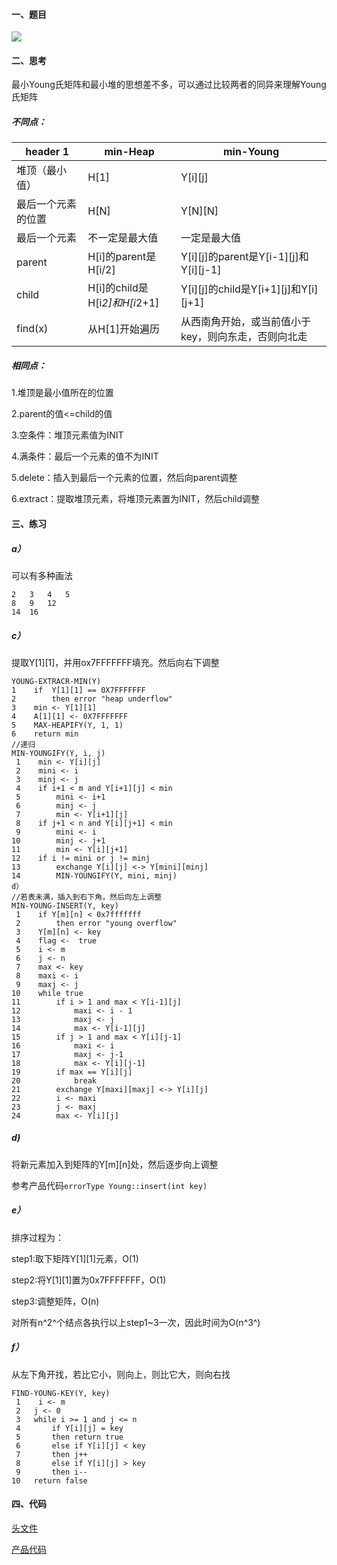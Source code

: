 #### 一、题目

![](http://windmissing.github.io/images_for_gitbook/Introductions_to_Algorithms/1.gif)  

#### 二、思考

最小Young氏矩阵和最小堆的思想差不多，可以通过比较两者的同异来理解Young氏矩阵

##### 不同点：

header 1            | min-Heap                  | min-Young
---                 |---                        | ---
堆顶（最小值）      | H[1]                      | Y[i][j]
最后一个元素的位置  | H[N]                      | Y[N][N]
最后一个元素        | 不一定是最大值            | 一定是最大值
parent              | H[i]的parent是H[i/2]      | Y[i][j]的parent是Y[i-1][j]和Y[i][j-1]
child	            | H[i]的child是H[i*2]和H[i*2+1] | Y[i][j]的child是Y[i+1][j]和Y[i][j+1]
find(x)	            | 从H[1]开始遍历 | 从西南角开始，或当前值小于key，则向东走，否则向北走
 	 	 

##### 相同点：

1.堆顶是最小值所在的位置

2.parent的值<=child的值

3.空条件：堆顶元素值为INIT

4.满条件：最后一个元素的值不为INIT

5.delete：插入到最后一个元素的位置，然后向parent调整

6.extract：提取堆顶元素，将堆顶元素置为INIT，然后child调整

#### 三、练习

##### a）

可以有多种画法

```
2   3   4   5  
8   9   12    
14  16    
```

##### c）  

提取Y[1][1]，并用ox7FFFFFFF填充。然后向右下调整  

```
YOUNG-EXTRACR-MIN(Y)  
1    if  Y[1][1] == 0X7FFFFFFF  
2        then error "heap underflow"  
3    min <- Y[1][1]  
4    A[1][1] <- 0X7FFFFFFF  
5    MAX-HEAPIFY(Y, 1, 1)  
6    return min  
//递归  
MIN-YOUNGIFY(Y, i, j)  
 1    min <- Y[i][j]  
 2    mini <- i  
 3    minj <- j  
 4    if i+1 < m and Y[i+1][j] < min  
 5        mini <- i+1  
 6        minj <- j  
 7        min <- Y[i+1][j]  
 8    if j+1 < n and Y[i][j+1] < min  
 9        mini <- i  
10        minj <- j+1  
11        min <- Y[i][j+1]  
12    if i != mini or j != minj  
13        exchange Y[i][j] <-> Y[mini][minj]  
14        MIN-YOUNGIFY(Y, mini, minj)  
d）  
//若表未满，插入到右下角，然后向左上调整  
MIN-YOUNG-INSERT(Y, key)  
 1    if Y[m][n] < 0x7fffffff  
 2        then error "young overflow"  
 3    Y[m][n] <- key  
 4    flag <-  true  
 5    i <- m  
 6    j <- n  
 7    max <- key  
 8    maxi <- i  
 9    maxj <- j  
10    while true  
11        if i > 1 and max < Y[i-1][j]  
12            maxi <- i - 1  
13            maxj <- j  
14            max <- Y[i-1][j]  
15        if j > 1 and max < Y[i][j-1]  
16            maxi <- i  
17            maxj <- j-1  
18            max <- Y[i][j-1]  
19        if max == Y[i][j]  
20            break  
21        exchange Y[maxi][maxj] <-> Y[i][j]  
22        i <- maxi  
23        j <- maxj  
24        max <- Y[i][j]  
```

##### d)

将新元素加入到矩阵的Y[m][n]处，然后逐步向上调整

参考产品代码`errorType Young::insert(int key)`

##### e）

排序过程为：  
    
step1:取下矩阵Y[1][1]元素，O(1)  

step2:将Y[1][1]置为0x7FFFFFFF，O(1)  

step3:调整矩阵，O(n)  

对所有n^2^个结点各执行以上step1~3一次，因此时间为O(n^3^)  

##### f）  
    
从左下角开找，若比它小，则向上，则比它大，则向右找  

```
FIND-YOUNG-KEY(Y, key)  
 1    i <- m  
 2   j <- 0  
 3   while i >= 1 and j <= n  
 4       if Y[i][j] = key  
 5       then return true  
 6       else if Y[i][j] < key  
 7       then j++  
 8       else if Y[i][j] > key  
 9       then i--  
10   return false  
```

#### 四、代码

[头文件](https://github.com/windmissing/exerciseForAlgorithmSecond/blob/master/include/chapter6/Young.h)

[产品代码](https://github.com/windmissing/exerciseForAlgorithmSecond/blob/master/src/chapter6/Young.cpp)
